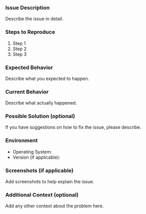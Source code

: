 ### Issue Description
Describe the issue in detail.

### Steps to Reproduce
1. Step 1
2. Step 2
3. Step 3

### Expected Behavior
Describe what you expected to happen.

### Current Behavior
Describe what actually happened.

### Possible Solution (optional)
If you have suggestions on how to fix the issue, please describe.

### Environment
- Operating System: 
- Version (if applicable): 

### Screenshots (if applicable)
Add screenshots to help explain the issue.

### Additional Context (optional)
Add any other context about the problem here.
